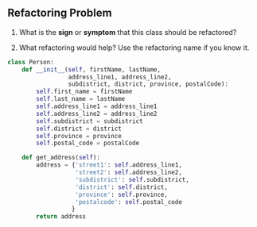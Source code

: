 ## Refactoring Problem

1. What is the **sign** or **symptom** that this class should be refactored?

2. What refactoring would help?  Use the refactoring name if you know it.

```python
class Person:
    def __init__(self, firstName, lastName, 
                 address_line1, address_line2, 
                 subdistrict, district, province, postalCode):
        self.first_name = firstName
        self.last_name = lastName
        self.address_line1 = address_line1
        self.address_line2 = address_line2
        self.subdistrict = subdistrict
        self.district = district
        self.province = province
        self.postal_code = postalCode

    def get_address(self):
        address = {'street1': self.address_line1,
                   'street2': self.address_line2,
                   'subdistrict': self.subdistrict,
                   'district': self.district,
                   'province': self.province,
                   'postalcode': self.postal_code
                  }
        return address

```

